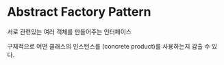 # Abstract Factory Pattern

서로 관련있는 여러 객체를 만들어주는 인터페이스

구체적으로 어떤 클래스의 인스턴스를 (concrete product)를 사용하는지 감출 수 있다.